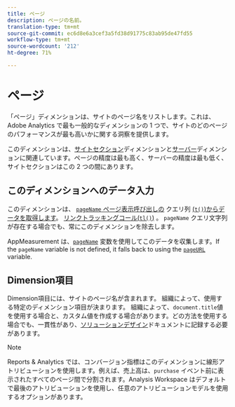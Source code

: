 ```yaml
---
title: ページ
description: ページの名前。
translation-type: tm+mt
source-git-commit: ec6d8e6a3cef3a5fd38d91775c83ab95de47fd55
workflow-type: tm+mt
source-wordcount: '212'
ht-degree: 71%

---
```



# ページ

「ページ」ディメンションは、サイトのページ名をリストします。これは、Adobe Analytics で最も一般的なディメンションの 1 つで、サイトのどのページのパフォーマンスが最も高いかに関する洞察を提供します。

このディメンションは、[サイトセクション](site-section.md)ディメンションと[サーバー](server.md)ディメンションに関連しています。ページの精度は最も高く、サーバーの精度は最も低く、サイトセクションはこの 2 つの間にあります。

## このディメンションへのデータ入力

このディメンションは、 [`pageName` ページ表示呼び出しの](/help/implement/validate/query-parameters.md) クエリ列 [(`t()`)からデータを取得します](/help/implement/vars/functions/t-method.md)。 [リンクトラッキングコール(`tl()`)](/help/implement/vars/functions/tl-method.md) 。 `pageName` クエリ文字列が存在する場合でも、常にこのディメンションを除去します。

AppMeasurement は、[`pageName`](/help/implement/vars/page-vars/pagename.md) 変数を使用してこのデータを収集します。If the `pageName` variable is not defined, it falls back to using the [`pageURL`](/help/implement/vars/page-vars/pageurl.md) variable.

## Dimension項目

Dimension項目には、サイトのページ名が含まれます。 組織によって、使用する特定のディメンション項目が決まります。 組織によって、`document.title`値を使用する場合と、カスタム値を作成する場合があります。どの方法を使用する場合でも、一貫性があり、[ソリューションデザイン](/help/implement/prepare/solution-design.md)ドキュメントに記録する必要があります。

>[!NOTE]
>
>Reports &amp; Analytics では、コンバージョン指標はこのディメンションに線形アトリビューションを使用します。例えば、売上高は、`purchase` イベント前に表示されたすべてのページ間で分割されます。Analysis Workspace はデフォルトで最後のアトリビューションを使用し、任意のアトリビューションモデルを使用するオプションがあります。
